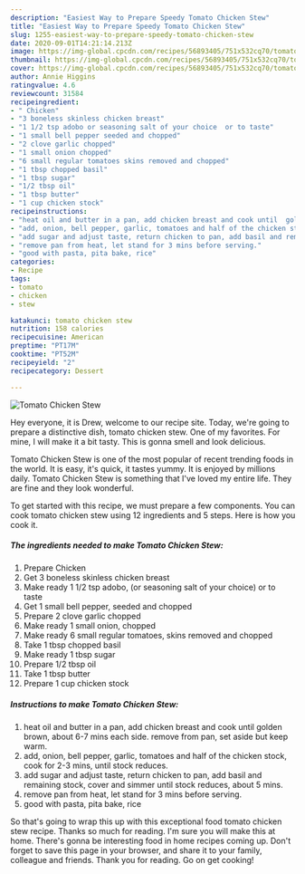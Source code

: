 ```yaml
---
description: "Easiest Way to Prepare Speedy Tomato Chicken Stew"
title: "Easiest Way to Prepare Speedy Tomato Chicken Stew"
slug: 1255-easiest-way-to-prepare-speedy-tomato-chicken-stew
date: 2020-09-01T14:21:14.213Z
image: https://img-global.cpcdn.com/recipes/56893405/751x532cq70/tomato-chicken-stew-recipe-main-photo.jpg
thumbnail: https://img-global.cpcdn.com/recipes/56893405/751x532cq70/tomato-chicken-stew-recipe-main-photo.jpg
cover: https://img-global.cpcdn.com/recipes/56893405/751x532cq70/tomato-chicken-stew-recipe-main-photo.jpg
author: Annie Higgins
ratingvalue: 4.6
reviewcount: 31584
recipeingredient:
- " Chicken"
- "3 boneless skinless chicken breast"
- "1 1/2 tsp adobo or seasoning salt of your choice  or to taste"
- "1 small bell pepper seeded and chopped"
- "2 clove garlic chopped"
- "1 small onion chopped"
- "6 small regular tomatoes skins removed and chopped"
- "1 tbsp chopped basil"
- "1 tbsp sugar"
- "1/2 tbsp oil"
- "1 tbsp butter"
- "1 cup chicken stock"
recipeinstructions:
- "heat oil and butter in a pan, add chicken breast and cook until  golden brown, about 6-7 mins each side. remove from pan, set aside but keep warm."
- "add, onion, bell pepper, garlic, tomatoes and half of the chicken stock, cook for 2-3 mins, until stock reduces."
- "add sugar and adjust taste, return chicken to pan, add basil and remaining stock, cover and simmer until stock reduces, about 5 mins."
- "remove pan from heat, let stand for 3 mins before serving."
- "good with pasta, pita bake, rice"
categories:
- Recipe
tags:
- tomato
- chicken
- stew

katakunci: tomato chicken stew 
nutrition: 158 calories
recipecuisine: American
preptime: "PT17M"
cooktime: "PT52M"
recipeyield: "2"
recipecategory: Dessert

---
```



![Tomato Chicken Stew](https://img-global.cpcdn.com/recipes/56893405/751x532cq70/tomato-chicken-stew-recipe-main-photo.jpg)

Hey everyone, it is Drew, welcome to our recipe site. Today, we're going to prepare a distinctive dish, tomato chicken stew. One of my favorites. For mine, I will make it a bit tasty. This is gonna smell and look delicious.

Tomato Chicken Stew is one of the most popular of recent trending foods in the world. It is easy, it's quick, it tastes yummy. It is enjoyed by millions daily. Tomato Chicken Stew is something that I've loved my entire life. They are fine and they look wonderful.




To get started with this recipe, we must prepare a few components. You can cook tomato chicken stew using 12 ingredients and 5 steps. Here is how you cook it.

<!--inarticleads1-->

##### The ingredients needed to make Tomato Chicken Stew:

1. Prepare  Chicken
1. Get 3 boneless skinless chicken breast
1. Make ready 1 1/2 tsp adobo, (or seasoning salt of your choice)  or to taste
1. Get 1 small bell pepper, seeded and chopped
1. Prepare 2 clove garlic chopped
1. Make ready 1 small onion, chopped
1. Make ready 6 small regular tomatoes, skins removed and chopped
1. Take 1 tbsp chopped basil
1. Make ready 1 tbsp sugar
1. Prepare 1/2 tbsp oil
1. Take 1 tbsp butter
1. Prepare 1 cup chicken stock




<!--inarticleads2-->

##### Instructions to make Tomato Chicken Stew:

1. heat oil and butter in a pan, add chicken breast and cook until  golden brown, about 6-7 mins each side. remove from pan, set aside but keep warm.
1. add, onion, bell pepper, garlic, tomatoes and half of the chicken stock, cook for 2-3 mins, until stock reduces.
1. add sugar and adjust taste, return chicken to pan, add basil and remaining stock, cover and simmer until stock reduces, about 5 mins.
1. remove pan from heat, let stand for 3 mins before serving.
1. good with pasta, pita bake, rice




So that's going to wrap this up with this exceptional food tomato chicken stew recipe. Thanks so much for reading. I'm sure you will make this at home. There's gonna be interesting food in home recipes coming up. Don't forget to save this page in your browser, and share it to your family, colleague and friends. Thank you for reading. Go on get cooking!
